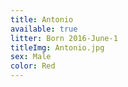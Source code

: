 ```yaml
---
title: Antonio
available: true
litter: Born 2016-June-1
titleImg: Antonio.jpg
sex: Male
color: Red
---
```

